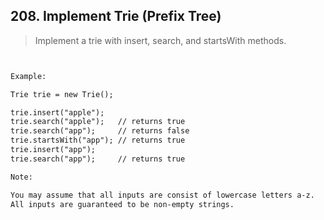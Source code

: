 ## 208. Implement Trie (Prefix Tree)

> Implement a trie with insert, search, and startsWith methods.

```html 


Example:

Trie trie = new Trie();

trie.insert("apple");
trie.search("apple");   // returns true
trie.search("app");     // returns false
trie.startsWith("app"); // returns true
trie.insert("app");   
trie.search("app");     // returns true

Note:

You may assume that all inputs are consist of lowercase letters a-z.
All inputs are guaranteed to be non-empty strings.

```
